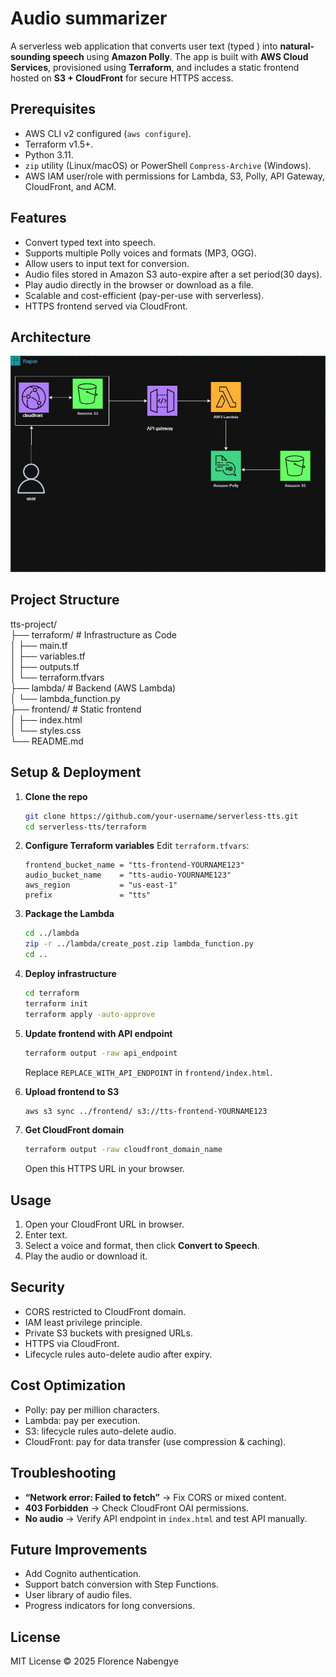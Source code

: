 # Audio summarizer
A serverless web application that converts user text (typed ) into **natural-sounding speech** using **Amazon Polly**. The app is built with **AWS Cloud Services**, provisioned using **Terraform**, and includes a static frontend hosted on **S3 + CloudFront** for secure HTTPS access.  

## Prerequisites
- AWS CLI v2 configured (`aws configure`).  
- Terraform v1.5+.  
- Python 3.11.  
- `zip` utility (Linux/macOS) or PowerShell `Compress-Archive` (Windows).  
- AWS IAM user/role with permissions for Lambda, S3, Polly, API Gateway, CloudFront, and ACM.
  
## Features
- Convert typed text into speech.  
- Supports multiple Polly voices and formats (MP3, OGG).  
- Allow users to input text for conversion.  
- Audio files stored in Amazon S3 auto-expire after a set period(30 days).  
- Play audio directly in the browser or download as a file.  
- Scalable and cost-efficient (pay-per-use with serverless).  
- HTTPS frontend served via CloudFront.  

## Architecture
![Alt text](architechture.jpg)

##  Project Structure

tts-project/  
├── terraform/              # Infrastructure as Code  
│   ├── main.tf  
│   ├── variables.tf  
│   ├── outputs.tf  
│   └── terraform.tfvars  
├── lambda/                 # Backend (AWS Lambda)  
│   └── lambda_function.py  
├── frontend/               # Static frontend  
│   ├── index.html  
│   └── styles.css  
└── README.md 


## Setup & Deployment

1. **Clone the repo**
   ```bash
   git clone https://github.com/your-username/serverless-tts.git
   cd serverless-tts/terraform
   ```

2. **Configure Terraform variables**
   Edit `terraform.tfvars`:
   ```hcl
   frontend_bucket_name = "tts-frontend-YOURNAME123"
   audio_bucket_name    = "tts-audio-YOURNAME123"
   aws_region           = "us-east-1"
   prefix               = "tts"
   ```

3. **Package the Lambda**
   ```bash
   cd ../lambda
   zip -r ../lambda/create_post.zip lambda_function.py
   cd ..
   ```

4. **Deploy infrastructure**
   ```bash
   cd terraform
   terraform init
   terraform apply -auto-approve
   ```

5. **Update frontend with API endpoint**
   ```bash
   terraform output -raw api_endpoint
   ```
   Replace `REPLACE_WITH_API_ENDPOINT` in `frontend/index.html`.

6. **Upload frontend to S3**
   ```bash
   aws s3 sync ../frontend/ s3://tts-frontend-YOURNAME123
   ```

7. **Get CloudFront domain**
   ```bash
   terraform output -raw cloudfront_domain_name
   ```
   Open this HTTPS URL in your browser.


##  Usage
1. Open your CloudFront URL in browser.  
2. Enter text.  
3. Select a voice and format, then click **Convert to Speech**.  
4. Play the audio or download it.  
 

## Security
- CORS restricted to CloudFront domain.  
- IAM least privilege principle.  
- Private S3 buckets with presigned URLs.  
- HTTPS via CloudFront.  
- Lifecycle rules auto-delete audio after expiry.  


## Cost Optimization
- Polly: pay per million characters.  
- Lambda: pay per execution.  
- S3: lifecycle rules auto-delete audio.  
- CloudFront: pay for data transfer (use compression & caching).  


##  Troubleshooting
- **“Network error: Failed to fetch”** → Fix CORS or mixed content.  
- **403 Forbidden** → Check CloudFront OAI permissions.  
- **No audio** → Verify API endpoint in `index.html` and test API manually.  


## Future Improvements
- Add Cognito authentication.  
- Support batch conversion with Step Functions.  
- User library of audio files.  
- Progress indicators for long conversions.  



## License
MIT License © 2025 Florence Nabengye  
